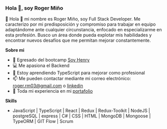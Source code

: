 ### Hola 👋, soy Roger Miño

📢 Hola 👋 mi nombre es Roger Miño, soy Full Stack Developer. Me caracterizo por mi 
predisposición y compromiso para trabajar en equipo adaptándome ante cualquier circunstancia, enfocado en especializarme en esta profesión.
Busco un área donde pueda explotar mis habilidades y encontrar nuevos desafíos que me permitan mejorar constantemente.

**Sobre mi**

- 🚀 Egresado del bootcamp <a href="https://www.soyhenry.com/">Soy Henry</a>
- 💻 Me apasiona el Backend
- 🌱 Estoy aprendiendo TypeScript para mejorar como profesional
- 📫 Me pueden contactar mediante mi correo electrónico: roger.rm03@gmail.com o <a href="https://www.linkedin.com/in/roger-mi%C3%B1o-a36813219/" target="_blank">linkedin</a> 
- 💼 Toda mi experiencia en mi <a href="https://portafolio-roger-mino.netlify.app/">portafolio</a>

**Skills**
- JavaScript | TypeScript | React | Redux | Redux-Toolkit | NodeJS | postgreSQL | express | C# | CSS | HTML | MongoDB | Mongoose | TypeORM | GIT Flow | Scrum
